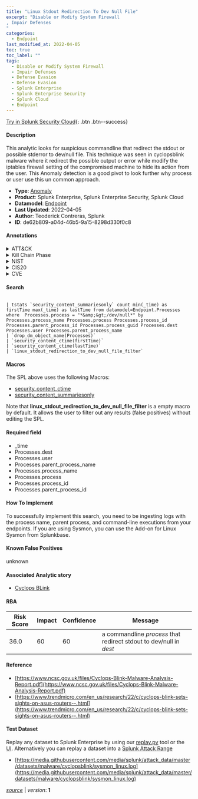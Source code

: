 ```yaml
---
title: "Linux Stdout Redirection To Dev Null File"
excerpt: "Disable or Modify System Firewall
, Impair Defenses
"
categories:
  - Endpoint
last_modified_at: 2022-04-05
toc: true
toc_label: ""
tags:
  - Disable or Modify System Firewall
  - Impair Defenses
  - Defense Evasion
  - Defense Evasion
  - Splunk Enterprise
  - Splunk Enterprise Security
  - Splunk Cloud
  - Endpoint
---
```




[Try in Splunk Security Cloud](https://www.splunk.com/en_splunk_app_enrichmentus/cyber-security.html){: .btn .btn--success}

#### Description

This analytic looks for suspicious commandline that redirect the stdout or possible stderror to dev/null file. This technique was seen in cyclopsblink malware where it redirect the possible output or error while modify the iptables firewall setting of the compromised machine to hide its action from the user. This Anomaly detection is a good pivot to look further why process or user use this un common approach.

- **Type**: [Anomaly](https://github.com/splunk/security_content/wiki/Detection-Analytic-Types)
- **Product**: Splunk Enterprise, Splunk Enterprise Security, Splunk Cloud
- **Datamodel**: [Endpoint](https://docs.splunk.com/Documentation/CIM/latest/User/Endpoint)
- **Last Updated**: 2022-04-05
- **Author**: Teoderick Contreras, Splunk
- **ID**: de62b809-a04d-46b5-9a15-8298d330f0c8


#### Annotations

<details>
  <summary>ATT&CK</summary>

<div markdown="1">


| ID             | Technique        |  Tactic             |
| -------------- | ---------------- |-------------------- |
| [T1562.004](https://attack.mitre.org/techniques/T1562/004/) | Disable or Modify System Firewall | Defense Evasion |

| [T1562](https://attack.mitre.org/techniques/T1562/) | Impair Defenses | Defense Evasion |

</div>
</details>


<details>
  <summary>Kill Chain Phase</summary>

<div markdown="1">

* Exploitation


</div>
</details>


<details>
  <summary>NIST</summary>

<div markdown="1">

* DE.CM



</div>
</details>

<details>
  <summary>CIS20</summary>

<div markdown="1">

* CIS 3
* CIS 5
* CIS 16



</div>
</details>

<details>
  <summary>CVE</summary>

<div markdown="1">


</div>
</details>

#### Search

```

| tstats `security_content_summariesonly` count min(_time) as firstTime max(_time) as lastTime from datamodel=Endpoint.Processes where  Processes.process = "*&amp;&gt;/dev/null*" by  Processes.process_name Processes.process Processes.process_id Processes.parent_process_id Processes.process_guid Processes.dest Processes.user Processes.parent_process_name 
| `drop_dm_object_name(Processes)` 
| `security_content_ctime(firstTime)` 
| `security_content_ctime(lastTime)` 
| `linux_stdout_redirection_to_dev_null_file_filter`
```

#### Macros
The SPL above uses the following Macros:
* [security_content_ctime](https://github.com/splunk/security_content/blob/develop/macros/security_content_ctime.yml)
* [security_content_summariesonly](https://github.com/splunk/security_content/blob/develop/macros/security_content_summariesonly.yml)

Note that **linux_stdout_redirection_to_dev_null_file_filter** is a empty macro by default. It allows the user to filter out any results (false positives) without editing the SPL.

#### Required field
* _time
* Processes.dest
* Processes.user
* Processes.parent_process_name
* Processes.process_name
* Processes.process
* Processes.process_id
* Processes.parent_process_id


#### How To Implement
To successfully implement this search, you need to be ingesting logs with the process name, parent process, and command-line executions from your endpoints. If you are using Sysmon, you can use the Add-on for Linux Sysmon from Splunkbase.

#### Known False Positives
unknown

#### Associated Analytic story
* [Cyclops BLink](/stories/cyclops_blink)




#### RBA

| Risk Score  | Impact      | Confidence   | Message      |
| ----------- | ----------- |--------------|--------------|
| 36.0 | 60 | 60 | a commandline $process$ that redirect stdout to dev/null in $dest$ |


#### Reference

* [https://www.ncsc.gov.uk/files/Cyclops-Blink-Malware-Analysis-Report.pdf](https://www.ncsc.gov.uk/files/Cyclops-Blink-Malware-Analysis-Report.pdf)
* [https://www.trendmicro.com/en_us/research/22/c/cyclops-blink-sets-sights-on-asus-routers--.html](https://www.trendmicro.com/en_us/research/22/c/cyclops-blink-sets-sights-on-asus-routers--.html)



#### Test Dataset
Replay any dataset to Splunk Enterprise by using our [replay.py](https://github.com/splunk/attack_data#using-replaypy) tool or the [UI](https://github.com/splunk/attack_data#using-ui).
Alternatively you can replay a dataset into a [Splunk Attack Range](https://github.com/splunk/attack_range#replay-dumps-into-attack-range-splunk-server)


* [https://media.githubusercontent.com/media/splunk/attack_data/master/datasets/malware/cyclopsblink/sysmon_linux.log](https://media.githubusercontent.com/media/splunk/attack_data/master/datasets/malware/cyclopsblink/sysmon_linux.log)



[*source*](https://github.com/splunk/security_content/tree/develop/detections/endpoint/linux_stdout_redirection_to_dev_null_file.yml) \| *version*: **1**